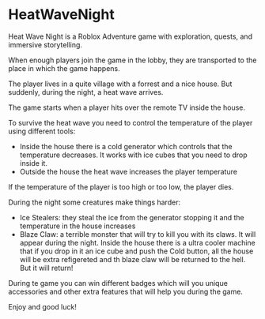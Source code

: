 # HeatWaveNight

Heat Wave Night is a Roblox Adventure game with exploration, quests, and immersive storytelling.

When enough players join the game in the lobby, they are transported to the place in which the game happens.

The player lives in a quite village with a forrest and a nice house. But suddenly, during the night, a heat wave arrives.

The game starts when a player hits over the remote TV inside the house.

To survive the heat wave you need to control the temperature of the player using different tools:

* Inside the house there is a cold generator which controls that the temperature decreases. It works with ice cubes that you need to drop inside it.
* Outside the house the heat wave increases the player temperature

If the temperature of the player is too high or too low, the player dies.

During the night some creatures make things harder:

* Ice Stealers: they steal the ice from the generator stopping it and the temperature in the house increases
* Blaze Claw: a terrible monster that will try to kill you with its claws. It will appear during the night. Inside the house there is a ultra cooler machine that if you drop in it an ice cube and push the Cold button, all the house will be extra refigereted and th blaze claw will be returned to the hell. But it will return!

During te game you can win different badges which will you unique accessories and other extra features that will help you during the game.

Enjoy and good luck!


  
